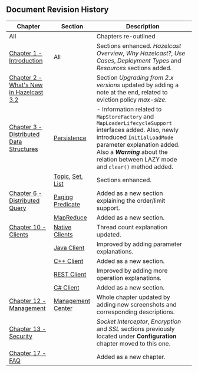 

## Document Revision History

|Chapter|Section|Description|
|-------|-------|-----------|
|All||Chapters re-outlined|
|[Chapter 1 - Introduction](#introduction)|All|Sections enhanced. *Hazelcast Overview*, *Why Hazelcast?*, *Use Cases*, *Deployment Types* and *Resources* sections added.|
|[Chapter 2 - What's New in Hazelcast 3.2](#release-notes)||Section *Upgrading from 2.x versions* updated by adding a note at the end, related to eviction policy *max-size*.|
|[Chapter 3 - Distributed Data Structures](#distributed-data-structures)|[Persistence](#persistence)|-	Information related to `MapStoreFactory` and `MapLoaderLifecycleSupport` interfaces added. Also, newly introduced `InitialLoadMode` parameter explanation added. Also a ***Warning*** about the relation between LAZY mode and `clear()` method added.|
||[Topic](#topic), [Set](#set), [List](#list)|Sections enhanced.|
|[Chapter 6 - Distributed Query](#distributed-query)|[Paging Predicate](#criteria-API)|Added as a new section explaining the order/limit support.|
||[MapReduce](#mapreduce)|Added as a new section.|
|[Chapter 10 - Clients](#clients)|[Native Clients](#native-clients)|Thread count explanation updated. |
||[Java Client](#java-client)|Improved by adding parameter explanations.|
||[C++ Client](#native-clients)|Added as a new section.|
||[REST Client](#rest-client)|Improved by adding more operation explanations.|
||[C# Client](#native-clients)|Added as a new section.|
|[Chapter 12 - Management](#management)|[Management Center](#management-center)|Whole chapter updated by adding new screenshots and corresponding descriptions.|
|[Chapter 13 - Security](#security)||*Socket Interceptor*, *Encryption* and *SSL* sections previously located under **Configuration** chapter moved to this one.
|[Chapter 17 - FAQ](#frequently-asked-questions)||Added as a new chapter.|

<br> </br>









